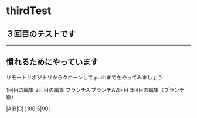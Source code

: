 # thirdTest

## ３回目のテストです

----
慣れるためにやっています
----

リモートリポジトリからクローンして
pushまでをやってみましょう

1回目の編集
2回目の編集
ブランチA
ブランチA2回目
3回目の編集（ブランチ後）

|A|B|C|
|100|5|90|